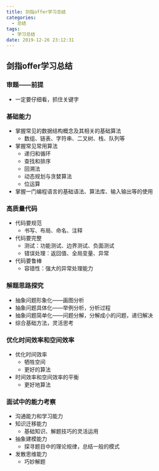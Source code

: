 ```yaml
---
title: 剑指offer学习总结
categories:
  - 总结
tags:
  - 学习总结
date: 2019-12-26 23:12:31
---
```


## 剑指offer学习总结

### 审题——前提
- 一定要仔细看，抓住关键字

### 基础能力
- 掌握常见的数据结构概念及其相关的基础算法
    - 数组、链表、字符串、二叉树、栈、队列等
- 掌握常见常用算法
    - 递归和循环
    - 查找和排序
    - 回溯法
    - 动态规划与贪婪算法
    - 位运算
- 掌握一门编程语言的基础语法、算法库、输入输出等的使用

### 高质量代码
- 代码要规范
    - 书写、布局、命名、注释
- 代码要完整
    - 测试：功能测试、边界测试、负面测试
    - 错误处理：返回值、全局变量、异常
- 代码要鲁棒
    - 容错性：强大的异常处理能力


### 解题思路探究
- 抽象问题形象化——画图分析
- 抽象问题具体化——举例分析，分析过程
- 抽象问题简单化——问题分解，分解成小的问题，递归解决
- 综合基础方法，灵活思考

### 优化时间效率和空间效率
- 优化时间效率
    - 牺牲空间
    - 更好的算法
- 时间效率和空间效率的平衡
    - 更好地算法 

### 面试中的能力考察
- 沟通能力和学习能力
- 知识迁移能力
    - 基础知识、解题技巧的灵活运用
- 抽象建模能力
    - 探寻题目中的理论规律，总结一般的模式
- 发散思维能力
    - 巧妙解题